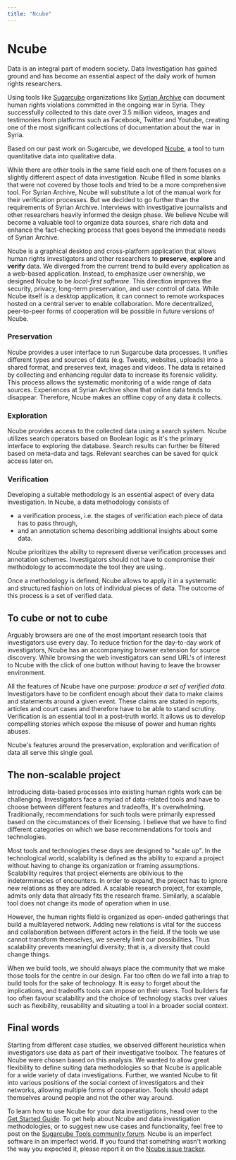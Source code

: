 ```yaml
---
title: "Ncube"
---
```


# Ncube

Data is an integral part of modern society. Data Investigation has gained ground and has become an essential aspect of the daily work of human rights researchers.

Using tools like [Sugarcube](https://sugarcubetools.net/sugarcube) organizations like [Syrian Archive](https://syrianarchive.org) can document human rights violations committed in the ongoing war in Syria. They successfully collected to this date over 3.5 million videos, images and testimonies from platforms such as Facebook, Twitter and Youtube, creating one of the most significant collections of documentation about the war in Syria.

Based on our past work on Sugarcube, we developed [Ncube](https://sugarcubetools.net/ncube), a tool to turn quantitative data into qualitative data.

While there are other tools in the same field each one of them focuses on a slightly different aspect of data investigation. Ncube filled in some blanks that were not covered by those tools and tried to be a more comprehensive tool. For Syrian Archive, Ncube will substitute a lot of the manual work for their verification processes. But we decided to go further than the requirements of Syrian Archive. Interviews with investigative journalists and other researchers heavily informed the design phase. We believe Ncube will become a valuable tool to organize data sources, share rich data and enhance the fact-checking process that goes beyond the immediate needs of Syrian Archive.

Ncube is a graphical desktop and cross-platform application that allows human rights investigators and other researchers to **preserve**, **explore** and **verify** data. We diverged from the current trend to build every application as a web-based application. Instead, to emphasize user ownership, we designed Ncube to be _local-first software_. This direction improves the security, privacy, long-term preservation, and user control of data. While Ncube itself is a desktop application, it can connect to remote workspaces hosted on a central server to enable collaboration. More decentralized, peer-to-peer forms of cooperation will be possible in future versions of Ncube.

### Preservation

Ncube provides a user interface to run Sugarcube data processes. It unifies different types and sources of data (e.g. Tweets, websites, uploads) into a shared format, and preserves text, images and videos. The data is retained by collecting and enhancing regular data to increase its forensic validity. This process allows the systematic monitoring of a wide range of data sources. Experiences at Syrian Archive show that online data tends to disappear. Therefore, Ncube makes an offline copy of any data it collects.

### Exploration

Ncube provides access to the collected data using a search system. Ncube utilizes search operators based on Boolean logic as it's the primary interface to exploring the database. Search results can further be filtered based on meta-data and tags. Relevant searches can be saved for quick access later on.

### Verification

Developing a suitable methodology is an essential aspect of every data investigation. In Ncube, a data methodology consists of

- a verification process, i.e. the stages of verification each piece of data has to pass through,
- and an annotation schema describing additional insights about some data.

Ncube prioritizes the ability to represent diverse verification processes and annotation schemes. Investigators should not have to compromise their methodology to accommodate the tool they are using..

Once a methodology is defined, Ncube allows to apply it in a systematic and structured fashion on lots of individual pieces of data. The outcome of this process is a set of verified data.

## To cube or not to cube

Arguably browsers are one of the most important research tools that investigators use every day. To reduce friction for the day-to-day work of investigators, Ncube has an accompanying browser extension for source discovery. While browsing the web investigators can send URL's of interest to Ncube with the click of one button without having to leave the browser environment.

All the features of Ncube have one purpose: _produce a set of verified data_. Investigators have to be confident enough about their data to make claims and statements around a given event. These claims are stated in reports, articles and court cases and therefore have to be able to stand scrutiny. Verification is an essential tool in a post-truth world. It allows us to develop compelling stories which expose the
misuse of power and human rights abuses.

Ncube's features around the preservation, exploration and verification of data all serve this single goal.

## The non-scalable project

Introducing data-based processes into existing human rights work can be challenging. Investigators face a myriad of data-related tools and have to choose between different features and tradeoffs, It's overwhelming. Traditionally, recommendations for such tools were primarily expressed based on the circumstances of their licensing. I believe that we have to find different categories on which we base recommendations for tools and technologies.

Most tools and technologies these days are designed to "scale up". In the technological world, scalability is defined as the ability to expand a project without having to change its organization or framing assumptions. Scalability requires that project elements are oblivious to the indeterminacies of encounters. In order to expand, the project has to ignore new relations as they are added. A scalable research project, for example, admits only data that already fits the research frame. Similarly, a scalable tool does not change its mode of operation when in use.

However, the human rights field is organized as open-ended gatherings that build a multilayered network. Adding new relations is vital for the success and collaboration between different actors in the field. If the tools we use cannot transform themselves, we severely limit our possibilities. Thus scalability prevents meaningful diversity; that is, a diversity that could change things.

When we build tools, we should always place the community that we make those tools for the centre in our design. Far too often do we fall into a trap to build tools for the sake of technology. It is easy to forget about the implications, and tradeoffs tools can impose on their users. Tool builders far too often favour scalability and the choice of technology stacks over values such as flexibility, reusability and situating a tool in a broader social context.

## Final words

Starting from different case studies, we observed different heuristics when investigators use data as part of their investigative toolbox. The features of Ncube were chosen based on this analysis. We wanted to allow great flexibility to define suiting data methodologies so that Ncube is applicable for a wide variety of data investigations. Further, we wanted Ncube to fit into various positions of the social context of investigators and their networks, allowing multiple forms of cooperation. Tools should adapt themselves around people and not the other way around.

To learn how to use Ncube for your data investigations, head over to the [Get Started Guide](https://sugarcubetools.net/ncube/get-started). To get help about Ncube and data investigation methodologies, or to suggest new use cases and functionality, feel free to post on the [Sugarcube Tools community forum](https://users.sugarcubetools.net). Ncube is an imperfect software in an imperfect world. If you found that something wasn't working the way you expected it, please report it on the [Ncube issue tracker](https://github.com/critocrito/ncube/issues).
